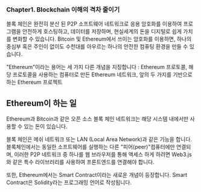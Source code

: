 ### Chapter1. Blockchain 이해의 격차 줄이기

블록 체인은 완전히 분산 된 P2P 소프트웨어 네트워크로 응용 암호화를 이용하여 프로그램을 안전하게 호스팅하고, 데이터를 저장하며, 현실세계의 돈을 디지털로 쉽게 가치를 변화할 수 있습니다.
Bitcoin 및 Ethereum에서 쓰이는 암호화를 이용하면,  하나의 중심부 혹은 주인이 없이도 수천대를 아우르는 하나의 안전한 컴퓨팅 환경을 만들 수 있습니다. 
 
"Ethereum"이라는 용어는 세 가지 다른 개념을 지징합니다 : Ethereum 프로토콜, 해당 프로토콜을 사용하는 컴퓨터로 만든 Ethereum 네트워크, 앞의 두 가지를 기반으로 하는 Ethereum 프로젝트 

## Ethereum이 하는 일

Ethereum과 Bitcoin과 같은 오픈 소스 블록 체인 네트워크는 해당 시스템 내에서만 사용할 수 있는 돈이 있습니다. 

블록 체인은 메쉬 네트워크 또는 LAN (Local Area Network)과 같은 기능을 합니다. 블록체인에서는 동일한 소프트웨어를 실행하는 다른 "피어(peer)"컴퓨터에만 연결되며, 이러한 P2P 네트워크 중 하나를 웹 브라우저를 통해 액세스 하게 하려면 Web3.js 와 같은 특수 라이브러리를 사용하여 프론트엔드를 연결해야 합니다.

또한, Ethereum에서는 Smart Contract이라는 새로운 개념이 등장합니다. Smart Contract은 Solidity라는 프로그래밍 언어로 작성됩니다. 


